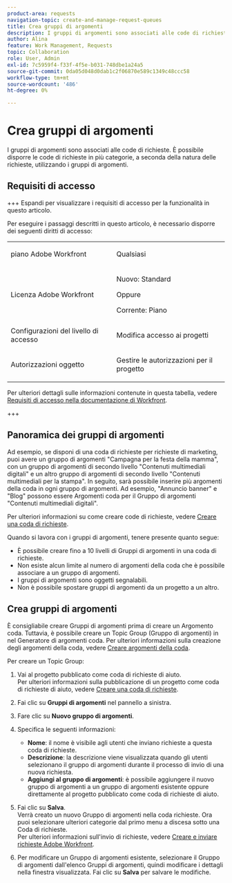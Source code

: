 ```yaml
---
product-area: requests
navigation-topic: create-and-manage-request-queues
title: Crea gruppi di argomenti
description: I gruppi di argomenti sono associati alle code di richieste. Consentono di disporre le code di richieste in più categorie, a seconda della natura delle richieste.
author: Alina
feature: Work Management, Requests
topic: Collaboration
role: User, Admin
exl-id: 7c5959f4-f33f-4f5e-b031-748dbe1a24a5
source-git-commit: 0da05d048d0dab1c2f06870e589c1349c48ccc58
workflow-type: tm+mt
source-wordcount: '486'
ht-degree: 0%

---
```


# Crea gruppi di argomenti

<!-- Audited: 2/2024 -->

I gruppi di argomenti sono associati alle code di richieste. È possibile disporre le code di richieste in più categorie, a seconda della natura delle richieste, utilizzando i gruppi di argomenti.

## Requisiti di accesso

+++ Espandi per visualizzare i requisiti di accesso per la funzionalità in questo articolo.

Per eseguire i passaggi descritti in questo articolo, è necessario disporre dei seguenti diritti di accesso:

<table style="table-layout:auto"> 
 <col> 
 <col> 
 <tbody> 
  <tr> 
   <td role="rowheader">piano Adobe Workfront</td> 
   <td> <p>Qualsiasi </p> </td> 
  </tr> 
  <tr> 
   <td role="rowheader"> <p role="rowheader">Licenza Adobe Workfront</p> </td> 
   <td>   
      <p>Nuovo: Standard</p>
      <p>Oppure</p> 
      <p>Corrente: Piano</p>
 </td> 
  </tr> 
  <tr> 
   <td role="rowheader">Configurazioni del livello di accesso</td> 
   <td> <p>Modifica accesso ai progetti</p> </td> 
  </tr> 
  <tr> 
   <td role="rowheader">Autorizzazioni oggetto</td> 
   <td> <p> Gestire le autorizzazioni per il progetto</p> </td> 
  </tr> 
 </tbody> 
</table>

Per ulteriori dettagli sulle informazioni contenute in questa tabella, vedere [Requisiti di accesso nella documentazione di Workfront](/help/quicksilver/administration-and-setup/add-users/access-levels-and-object-permissions/access-level-requirements-in-documentation.md).

+++

## Panoramica dei gruppi di argomenti

Ad esempio, se disponi di una coda di richieste per richieste di marketing, puoi avere un gruppo di argomenti &quot;Campagna per la festa della mamma&quot;, con un gruppo di argomenti di secondo livello &quot;Contenuti multimediali digitali&quot; e un altro gruppo di argomenti di secondo livello &quot;Contenuti multimediali per la stampa&quot;. In seguito, sarà possibile inserire più argomenti della coda in ogni gruppo di argomenti. Ad esempio, &quot;Annuncio banner&quot; e &quot;Blog&quot; possono essere Argomenti coda per il Gruppo di argomenti &quot;Contenuti multimediali digitali&quot;.

Per ulteriori informazioni su come creare code di richieste, vedere [Creare una coda di richieste](../../../manage-work/requests/create-and-manage-request-queues/create-request-queue.md).

Quando si lavora con i gruppi di argomenti, tenere presente quanto segue:

* È possibile creare fino a 10 livelli di Gruppi di argomenti in una coda di richieste.
* Non esiste alcun limite al numero di argomenti della coda che è possibile associare a un gruppo di argomenti.
* I gruppi di argomenti sono oggetti segnalabili.
* Non è possibile spostare gruppi di argomenti da un progetto a un altro.

## Crea gruppi di argomenti

È consigliabile creare Gruppi di argomenti prima di creare un Argomento coda. Tuttavia, è possibile creare un Topic Group (Gruppo di argomenti) in nel Generatore di argomenti coda. Per ulteriori informazioni sulla creazione degli argomenti della coda, vedere [Creare argomenti della coda](../../../manage-work/requests/create-and-manage-request-queues/create-queue-topics.md).

Per creare un Topic Group:

1. Vai al progetto pubblicato come coda di richieste di aiuto.\
   Per ulteriori informazioni sulla pubblicazione di un progetto come coda di richieste di aiuto, vedere [Creare una coda di richieste](../../../manage-work/requests/create-and-manage-request-queues/create-request-queue.md).

1. Fai clic su **Gruppi di argomenti** nel pannello a sinistra.
1. Fare clic su **Nuovo gruppo di argomenti**.

   <!--   ![](assets/new-topic-group-box-nwe-350x306.png) -->

1. Specifica le seguenti informazioni:

   * **Nome**: il nome è visibile agli utenti che inviano richieste a questa coda di richieste.
   * **Descrizione**: la descrizione viene visualizzata quando gli utenti selezionano il gruppo di argomenti durante il processo di invio di una nuova richiesta.
   * **Aggiungi al gruppo di argomenti**: è possibile aggiungere il nuovo gruppo di argomenti a un gruppo di argomenti esistente oppure direttamente al progetto pubblicato come coda di richieste di aiuto.

1. Fai clic su **Salva**.\
   Verrà creato un nuovo Gruppo di argomenti nella coda richieste. Ora puoi selezionare ulteriori categorie dal primo menu a discesa sotto una Coda di richieste.\
   Per ulteriori informazioni sull&#39;invio di richieste, vedere [Creare e inviare richieste Adobe Workfront](../../../manage-work/requests/create-requests/create-submit-requests.md).
1. Per modificare un Gruppo di argomenti esistente, selezionare il Gruppo di argomenti dall&#39;elenco Gruppi di argomenti, quindi modificare i dettagli nella finestra visualizzata. Fai clic su **Salva** per salvare le modifiche.
